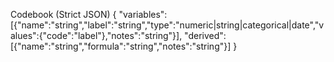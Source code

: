 Codebook (Strict JSON)
{
  "variables":[{"name":"string","label":"string","type":"numeric|string|categorical|date","values":{"code":"label"},"notes":"string"}],
  "derived":[{"name":"string","formula":"string","notes":"string"}]
}
